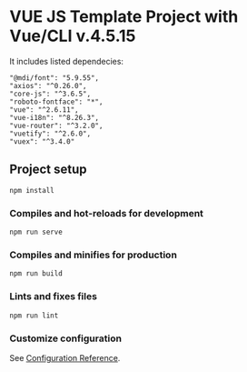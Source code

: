 # VUE JS Template Project with Vue/CLI v.4.5.15

It includes listed dependecies:

    "@mdi/font": "5.9.55",
    "axios": "^0.26.0",
    "core-js": "^3.6.5",
    "roboto-fontface": "*",
    "vue": "^2.6.11",
    "vue-i18n": "^8.26.3",
    "vue-router": "^3.2.0",
    "vuetify": "^2.6.0",
    "vuex": "^3.4.0"
## Project setup
```
npm install
```

### Compiles and hot-reloads for development
```
npm run serve
```

### Compiles and minifies for production
```
npm run build
```

### Lints and fixes files
```
npm run lint
```

### Customize configuration
See [Configuration Reference](https://cli.vuejs.org/config/).
